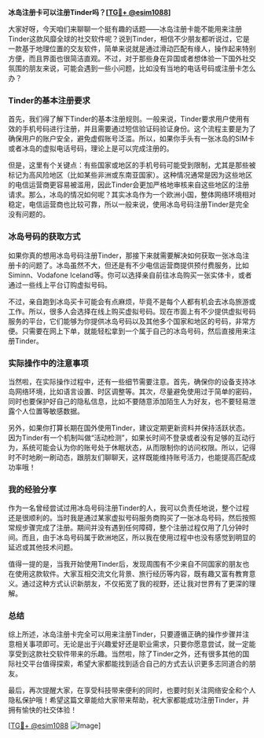 **冰岛注册卡可以注册Tinder吗？[[TG💪+ @esim1088](https://t.me/s/esim1088)]**

大家好呀，今天咱们来聊聊一个挺有趣的话题——冰岛注册卡能不能用来注册Tinder这款风靡全球的社交软件呢？说到Tinder，相信不少朋友都听说过，它是一款基于地理位置的交友软件，简单来说就是通过滑动匹配有缘人，操作起来特别方便，而且界面也很简洁直观。不过，对于那些身在异国或者想体验一下国外社交氛围的朋友来说，可能会遇到一些小问题，比如没有当地的电话号码或注册卡怎么办？

### Tinder的基本注册要求

首先，我们得了解下Tinder的基本注册规则。一般来说，Tinder要求用户使用有效的手机号码进行注册，并且需要通过短信验证码验证身份。这个流程主要是为了确保用户的账户安全，避免虚假账号泛滥。所以，如果你手头有一张冰岛的SIM卡或者冰岛的虚拟电话号码，理论上是可以完成注册的。

但是，这里有个关键点：有些国家或地区的手机号码可能受到限制，尤其是那些被标记为高风险地区（比如某些非洲或东南亚国家）。这种情况通常是因为这些地区的电信运营商更容易被滥用，因此Tinder会更加严格地审核来自这些地区的注册请求。那么，冰岛的情况如何呢？其实冰岛作为一个欧洲小国，整体网络环境相对稳定，电信运营商也比较可靠，所以一般来说，使用冰岛号码注册Tinder是完全没有问题的。

### 冰岛号码的获取方式

如果你真的想用冰岛号码注册Tinder，那接下来就需要解决如何获取一张冰岛注册卡的问题了。冰岛虽然不大，但还是有不少电信运营商提供预付费服务，比如Siminn、Vodafone Iceland等。你可以选择亲自前往冰岛购买一张实体卡，或者通过一些线上平台订购虚拟号码。

不过，亲自跑到冰岛买卡可能会有点麻烦，毕竟不是每个人都有机会去冰岛旅游或工作。所以，很多人会选择在线上购买虚拟号码。现在市面上有不少提供虚拟号码服务的平台，它们能够为你提供冰岛号码以及其他多个国家和地区的号码，非常方便。只需要在网上下单，就能轻松拿到一个属于自己的冰岛号码，然后直接用来注册Tinder。

### 实际操作中的注意事项

当然啦，在实际操作过程中，还有一些细节需要注意。首先，确保你的设备支持冰岛网络环境，比如语言设置、时区调整等。其次，尽量避免使用过于简单的密码，同时也要保护好自己的隐私信息，比如不要随意添加陌生人为好友，也不要轻易泄露个人位置等敏感数据。

另外，如果你打算长期在国外使用Tinder，建议定期更新资料并保持活跃状态。因为Tinder有一个机制叫做“活动检测”，如果长时间不登录或者没有足够的互动行为，系统可能会认为你的账号处于休眠状态，从而限制你的访问权限。所以，记得时不时地刷一刷动态，跟朋友们聊聊天，这样既能维持账号活力，也能提高匹配成功率哦！

### 我的经验分享

作为一名曾经尝试过用冰岛号码注册Tinder的人，我可以负责任地说，整个过程还是很顺利的。当时我是通过某家虚拟号码服务商购买了一张冰岛号码，然后按照常规步骤完成了注册。期间并没有遇到任何障碍，整个注册过程仅用了几分钟时间。而且，由于冰岛号码属于欧洲地区，所以我在使用过程中也没有感觉到明显的延迟或其他技术问题。

值得一提的是，当我开始使用Tinder后，发现周围有不少来自不同国家的朋友也在使用这款软件。大家互相交流文化背景、旅行经历等内容，既有趣又富有教育意义。通过这种方式认识新朋友，不仅拓宽了我的视野，还让我对世界有了更深的理解。

### 总结

综上所述，冰岛注册卡完全可以用来注册Tinder，只要遵循正确的操作步骤并注意相关事项即可。无论是出于兴趣爱好还是职业需求，只要你愿意尝试，就一定能享受到这款社交软件带来的乐趣。当然啦，除了Tinder之外，还有很多其他的国际社交平台值得探索，希望大家都能找到适合自己的方式去认识更多志同道合的朋友。

最后，再次提醒大家，在享受科技带来便利的同时，也要时刻关注网络安全和个人隐私保护哦！希望这篇文章能给大家带来帮助，祝大家都能成功注册Tinder，并拥有愉快的社交体验！

[[TG💪+ @esim1088](https://t.me/s/esim1088) ![Image](https://i.postimg.cc/4NQfJmqS/Snipaste-2025-05-13-00-14-12.png)]